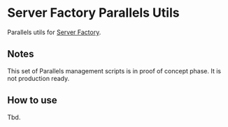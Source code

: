 # Server Factory Parallels Utils

Parallels utils for [Server Factory](https://github.com/milos85vasic/Server-Factory).

## Notes

This set of Parallels management scripts is in proof of concept phase. It is not production ready.

## How to use

Tbd.